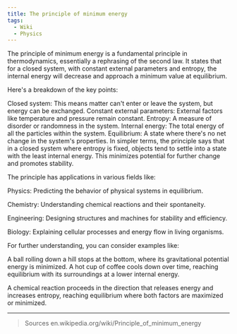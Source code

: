 ```yaml
---
title: The principle of minimum energy
tags:
  - Wiki
  - Physics
---
```


The principle of minimum energy is a fundamental principle in thermodynamics, essentially a rephrasing of the second law. It states that for a closed system, with constant external parameters and entropy, the internal energy will decrease and approach a minimum value at equilibrium.

Here's a breakdown of the key points:

Closed system: This means matter can't enter or leave the system, but energy can be exchanged.
Constant external parameters: External factors like temperature and pressure remain constant.
Entropy: A measure of disorder or randomness in the system.
Internal energy: The total energy of all the particles within the system.
Equilibrium: A state where there's no net change in the system's properties.
In simpler terms, the principle says that in a closed system where entropy is fixed, objects tend to settle into a state with the least internal energy. This minimizes potential for further change and promotes stability.

The principle has applications in various fields like:

Physics: Predicting the behavior of physical systems in equilibrium.

Chemistry: Understanding chemical reactions and their spontaneity.

Engineering: Designing structures and machines for stability and efficiency.

Biology: Explaining cellular processes and energy flow in living organisms.

For further understanding, you can consider examples like:

A ball rolling down a hill stops at the bottom, where its gravitational potential energy is minimized.
A hot cup of coffee cools down over time, reaching equilibrium with its surroundings at a lower internal energy.

A chemical reaction proceeds in the direction that releases energy and increases entropy, reaching equilibrium where both factors are maximized or minimized.

***
> Sources
> en.wikipedia.org/wiki/Principle_of_minimum_energy
